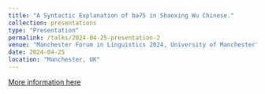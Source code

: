 ```yaml
---
title: "A Syntactic Explanation of bəʔ5 in Shaoxing Wu Chinese."
collection: presentations
type: "Presentation"
permalink: /talks/2024-04-25-presentation-2
venue: "Manchester Forum in Linguistics 2024, University of Manchester"
date: 2024-04-25
location: "Manchester, UK"
---
```


[More information here](https://mfilconf.wordpress.com/wp-content/uploads/2024/04/abstract-booklet-2024-2.pdf)

